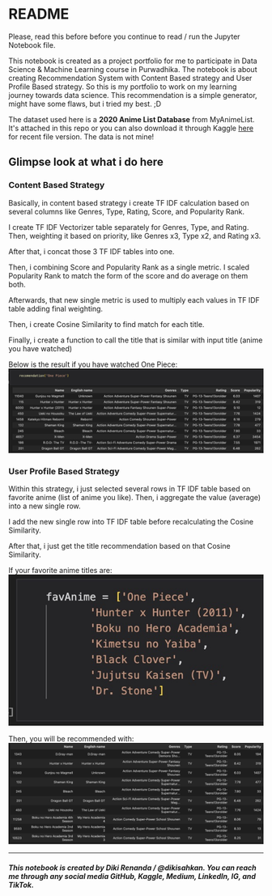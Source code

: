 # **README**
Please, read this before before you continue to read / run the Jupyter Notebook file.

This notebook is created as a project portfolio for me to participate in Data Science & Machine Learning course in Purwadhika. The notebook is about creating Recommendation System with Content Based strategy and User Profile Based strategy. So this is my portfolio to work on my learning journey towards data science. This recommendation is a simple generator, might have some flaws, but i tried my best. ;D

The dataset used here is a **2020 Anime List Database** from MyAnimeList. It's attached in this repo or you can also download it through Kaggle [here](https://www.kaggle.com/datasets/hernan4444/anime-recommendation-database-2020) for recent file version. The data is not mine!

## **Glimpse look at what i do here**
### **Content Based Strategy**
Basically, in content based strategy i create TF IDF calculation based on several columns like Genres, Type, Rating, Score, and Popularity Rank.

I create TF IDF Vectorizer table separately for Genres, Type, and Rating. Then, weighting it based on priority, like Genres x3, Type x2, and Rating x3.

After that, i concat those 3 TF IDF tables into one.

Then, i combining Score and Popularity Rank as a single metric. I scaled Popularity Rank to match the form of the score and do average on them both.

Afterwards, that new single metric is used to multiply each values in TF IDF table adding final weighting.

Then, i create Cosine Similarity to find match for each title.

Finally, i create a function to call the title that is similar with input title (anime you have watched)

Below is the result if you have watched One Piece:
![cbs](screenshot/cbs.jpg)

### **User Profile Based Strategy**
Within this strategy, i just selected several rows in TF IDF table based on favorite anime (list of anime you like). Then, i aggregate the value (average) into a new single row.

I add the new single row into TF IDF table before recalculating the Cosine Similarity.

After that, i just get the title recommendation based on that Cosine Similarity.

If your favorite anime titles are:
![upbs1](screenshot/upbs1.jpg)

Then, you will be recommended with:
![upbs2](screenshot/upbs2.jpg)

---
###### **This notebook is created by Diki Renanda / @dikisahkan. You can reach me through any social media GitHub, Kaggle, Medium, LinkedIn, IG, and TikTok.**